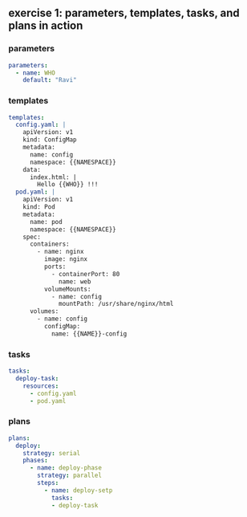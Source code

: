 ## exercise 1: parameters, templates, tasks, and plans in action

### parameters

```yaml
parameters:
  - name: WHO
    default: "Ravi"
```

### templates

```yaml
templates:
  config.yaml: |
    apiVersion: v1
    kind: ConfigMap
    metadata:
      name: config
      namespace: {{NAMESPACE}}
    data:
      index.html: |
        Hello {{WHO}} !!!
  pod.yaml: |
    apiVersion: v1
    kind: Pod
    metadata:
      name: pod
      namespace: {{NAMESPACE}}
    spec:
      containers:
        - name: nginx
          image: nginx
          ports:
            - containerPort: 80
              name: web
          volumeMounts:
            - name: config
              mountPath: /usr/share/nginx/html
      volumes:
        - name: config
          configMap:
            name: {{NAME}}-config
```

### tasks

```yaml
tasks:
  deploy-task:
    resources:
      - config.yaml
      - pod.yaml
```

### plans

```yaml
plans:
  deploy:
    strategy: serial
    phases:
      - name: deploy-phase
        strategy: parallel
        steps:
          - name: deploy-setp
            tasks:
            - deploy-task
```
